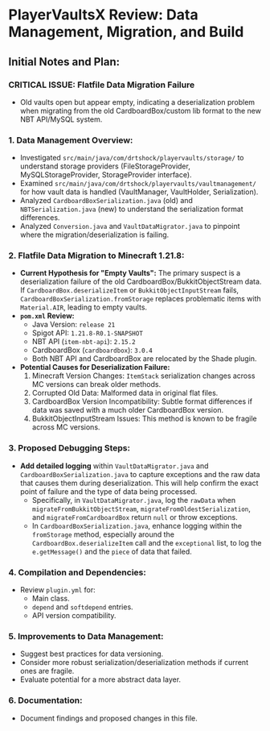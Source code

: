 # PlayerVaultsX Review: Data Management, Migration, and Build

## Initial Notes and Plan:

### **CRITICAL ISSUE: Flatfile Data Migration Failure**
- Old vaults open but appear empty, indicating a deserialization problem when migrating from the old CardboardBox/custom lib format to the new NBT API/MySQL system.

### 1. Data Management Overview:
- Investigated `src/main/java/com/drtshock/playervaults/storage/` to understand storage providers (FileStorageProvider, MySQLStorageProvider, StorageProvider interface).
- Examined `src/main/java/com/drtshock/playervaults/vaultmanagement/` for how vault data is handled (VaultManager, VaultHolder, Serialization).
- Analyzed `CardboardBoxSerialization.java` (old) and `NBTSerialization.java` (new) to understand the serialization format differences.
- Analyzed `Conversion.java` and `VaultDataMigrator.java` to pinpoint where the migration/deserialization is failing.

### 2. Flatfile Data Migration to Minecraft 1.21.8:
- **Current Hypothesis for "Empty Vaults":** The primary suspect is a deserialization failure of the old CardboardBox/BukkitObjectStream data. If `CardboardBox.deserializeItem` or `BukkitObjectInputStream` fails, `CardboardBoxSerialization.fromStorage` replaces problematic items with `Material.AIR`, leading to empty vaults.
- **`pom.xml` Review:**
    - Java Version: `release 21`
    - Spigot API: `1.21.8-R0.1-SNAPSHOT`
    - NBT API (`item-nbt-api`): `2.15.2`
    - CardboardBox (`cardboardbox`): `3.0.4`
    - Both NBT API and CardboardBox are relocated by the Shade plugin.
- **Potential Causes for Deserialization Failure:**
    1.  Minecraft Version Changes: `ItemStack` serialization changes across MC versions can break older methods.
    2.  Corrupted Old Data: Malformed data in original flat files.
    3.  CardboardBox Version Incompatibility: Subtle format differences if data was saved with a much older CardboardBox version.
    4.  BukkitObjectInputStream Issues: This method is known to be fragile across MC versions.

### 3. Proposed Debugging Steps:
- **Add detailed logging** within `VaultDataMigrator.java` and `CardboardBoxSerialization.java` to capture exceptions and the raw data that causes them during deserialization. This will help confirm the exact point of failure and the type of data being processed.
    - Specifically, in `VaultDataMigrator.java`, log the `rawData` when `migrateFromBukkitObjectStream`, `migrateFromOldestSerialization`, and `migrateFromCardboardBox` return `null` or throw exceptions.
    - In `CardboardBoxSerialization.java`, enhance logging within the `fromStorage` method, especially around the `CardboardBox.deserializeItem` call and the `exceptional` list, to log the `e.getMessage()` and the `piece` of data that failed.

### 4. Compilation and Dependencies:
- Review `plugin.yml` for:
    - Main class.
    - `depend` and `softdepend` entries.
    - API version compatibility.

### 5. Improvements to Data Management:
- Suggest best practices for data versioning.
- Consider more robust serialization/deserialization methods if current ones are fragile.
- Evaluate potential for a more abstract data layer.

### 6. Documentation:
- Document findings and proposed changes in this file.